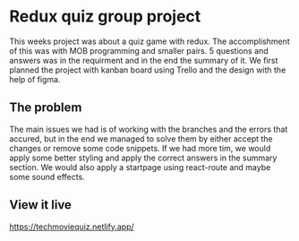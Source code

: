 # Redux quiz group project

This weeks project was about a quiz game with redux. The accomplishment of this was with MOB programming and smaller pairs. 5 questions and answers was in the requirment and in the end the summary of it. We first planned the project with kanban board using Trello and the design with the help of figma. 

## The problem

The main issues we had is of working with the branches and the errors that accured, but in the end we managed to solve them by either accept the changes or remove some code snippets. If we had more tim, we would apply some better styling and apply the correct answers in the summary section. We would also apply a startpage using react-route and maybe some sound effects. 

## View it live

https://techmoviequiz.netlify.app/
